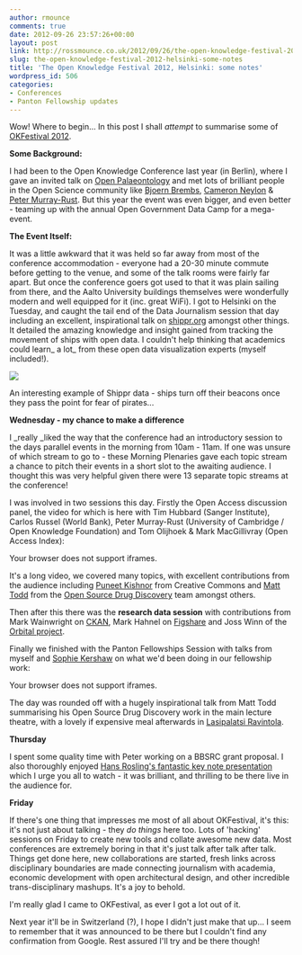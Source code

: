 ```yaml
---
author: rmounce
comments: true
date: 2012-09-26 23:57:26+00:00
layout: post
link: http://rossmounce.co.uk/2012/09/26/the-open-knowledge-festival-2012-helsinki-some-notes/
slug: the-open-knowledge-festival-2012-helsinki-some-notes
title: 'The Open Knowledge Festival 2012, Helsinki: some notes'
wordpress_id: 506
categories:
- Conferences
- Panton Fellowship updates
---
```


Wow! Where to begin... In this post I shall _attempt_ to summarise some of [OKFestival 2012](http://okfestival.org/).

**Some Background:**

I had been to the Open Knowledge Conference last year (in Berlin), where I gave an invited talk on [Open Palaeontology](http://prezi.com/d9yztcafx_ag/open-palaeontology/) and met lots of brilliant people in the Open Science community like [Bjoern Brembs](http://bjoern.brembs.net/), [Cameron Neylon](http://cameronneylon.net/) & [Peter Murray-Rust](http://blogs.ch.cam.ac.uk/pmr/). But this year the event was even bigger, and even better - teaming up with the annual Open Government Data Camp for a mega-event.

**The Event Itself:**

It was a little awkward that it was held so far away from most of the conference accommodation - everyone had a 20-30 minute commute before getting to the venue, and some of the talk rooms were fairly far apart. But once the conference goers got used to that it was plain sailing from there, and the Aalto University buildings themselves were wonderfully modern and well equipped for it (inc. great WiFi). I got to Helsinki on the Tuesday, and caught the tail end of the Data Journalism session that day including an excellent, inspirational talk on [shippr.org](http://shippr.org/) amongst other things. It detailed the amazing knowledge and insight gained from tracking the movement of ships with open data. I couldn't help thinking that academics could learn_ a lot_ from these open data visualization experts (myself included!).

![](http://media.tumblr.com/tumblr_m5atscubf31qd72qp.png)

An interesting example of Shippr data - ships turn off their beacons once they pass the point for fear of pirates...

**Wednesday - my chance to make a difference**

I _really _liked the way that the conference had an introductory session to the days parallel events in the morning from 10am - 11am. If one was unsure of which stream to go to - these Morning Plenaries gave each topic stream a chance to pitch their events in a short slot to the awaiting audience. I thought this was very helpful given there were 13 separate topic streams at the conference!

I was involved in two sessions this day. Firstly the Open Access discussion panel, the video for which is here with Tim Hubbard (Sanger Institute), Carlos Russel (World Bank), Peter Murray-Rust (University of Cambridge / Open Knowledge Foundation) and Tom Olijhoek & Mark MacGillivray (Open Access Index):

Your browser does not support iframes.

It's a long video, we covered many topics, with excellent contributions from the audience including [Puneet Kishnor](http://creativecommons.org/staff#puneetkishor) from Creative Commons and [Matt Todd](http://groups.chem.usyd.edu.au/todd/) from the [Open Source Drug Discovery](http://www.osdd.net/) team amongst others.

Then after this there was the **research data session** with contributions from Mark Wainwright on [CKAN](http://ckan.org/), Mark Hahnel on [Figshare](http://figshare.com/) and Joss Winn of the [Orbital project](http://orbital.blogs.lincoln.ac.uk/about/).

Finally we finished with the Panton Fellowships Session with talks from myself and [Sophie Kershaw](http://sophiekershaw.wordpress.com/) on what we'd been doing in our fellowship work:

Your browser does not support iframes.

The day was rounded off with a hugely inspirational talk from Matt Todd summarising his Open Source Drug Discovery work in the main lecture theatre, with a lovely if expensive meal afterwards in [Lasipalatsi Ravintola](http://ravintola.lasipalatsi.fi/).

**Thursday**

I spent some quality time with Peter working on a BBSRC grant proposal.
I also thoroughly enjoyed [Hans Rosling's fantastic key note presentation](http://bambuser.com/v/2996396) which I urge you all to watch - it was brilliant, and thrilling to be there live in the audience for.

**Friday**

If there's one thing that impresses me most of all about OKFestival, it's this: it's not just about talking - they _do things_ here too. Lots of 'hacking' sessions on Friday to create new tools and collate awesome new data. Most conferences are extremely boring in that it's just talk after talk after talk. Things get done here, new collaborations are started, fresh links across disciplinary boundaries are made connecting journalism with academia, economic development with open architectural design, and other incredible trans-disciplinary mashups. It's a joy to behold.

I'm really glad I came to OKFestival, as ever I got a lot out of it.

Next year it'll be in Switzerland (?), I hope I didn't just make that up... I seem to remember that it was announced to be there but I couldn't find any confirmation from Google. Rest assured I'll try and be there though!


